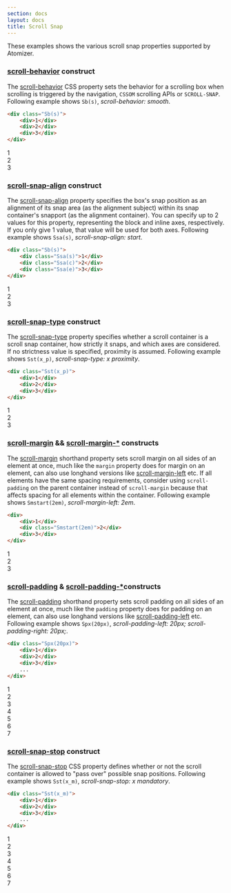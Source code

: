 ```yaml
---
section: docs
layout: docs
title: Scroll Snap
---
```


These examples shows the various scroll snap properties supported by Atomizer.

### [scroll-behavior](/reference#scrollbehavior) construct

The [scroll-behavior](https://developer.mozilla.org/en-US/docs/Web/CSS/scroll-behavior) CSS property sets the behavior for a scrolling box when scrolling is triggered by the navigation, `CSSOM` scrolling APIs or `SCROLL-SNAP`. Following example shows `Sb(s)`, *scroll-behavior: smooth*.

```html
<div class="Sb(s)">
    <div>1</div>
    <div>2</div>
    <div>3</div>
</div>
```

<div class="Sb(s) Sst(x_m) Ovx(s) Ovy(h) W(200px) H(200px) D(f) Mt(20px)">
    <div class="Ssa(s) Miw(200px) H(200px) D(f) Ai(c) Jc(c) Fz(2em) Bgc(#add8e6) C(#ff)">1</div>
    <div class="Ssa(s) Miw(200px) H(200px) D(f) Ai(c) Jc(c) Fz(2em) Bgc(#ccc)">2</div>
    <div class="Ssa(s) Miw(200px) H(200px) D(f) Ai(c) Jc(c) Fz(2em) Bgc(#add8e6) C(#ff)">3</div>
</div>


### [scroll-snap-align](/reference#scrollsnapalign) construct

The [scroll-snap-align](https://developer.mozilla.org/en-US/docs/Web/CSS/scroll-snap-align) property specifies the box's snap position as an alignment of its snap area (as the alignment subject) within its snap container's snapport (as the alignment container). You can specify up to 2 values for this property, representing the block and inline axes, respectively. If you only give 1 value, that value will be used for both axes. Following example shows `Ssa(s)`, *scroll-snap-align: start*.

```html
<div class="Sb(s)">
    <div class="Ssa(s)">1</div>
    <div class="Ssa(c)">2</div>
    <div class="Ssa(e)">3</div>
</div>
```

<div class="Sb(s) Sst(x_m) Ovx(s) Ovy(h) W(200px) H(200px) D(f) Mt(20px)">
    <div class="Ssa(s) Miw(160px) H(200px) D(f) Ai(c) Jc(c) Fz(2em) Bgc(#add8e6) C(#ff)">1</div>
    <div class="Ssa(c) Miw(160px) H(200px) D(f) Ai(c) Jc(c) Fz(2em) Bgc(#ccc)">2</div>
    <div class="Ssa(e) Miw(160px) H(200px) D(f) Ai(c) Jc(c) Fz(2em) Bgc(#add8e6) C(#ff)">3</div>
</div>


### [scroll-snap-type](/reference#scrollsnaptype) construct

The [scroll-snap-type](https://developer.mozilla.org/en-US/docs/Web/CSS/scroll-snap-type) property specifies whether a scroll container is a scroll snap container, how strictly it snaps, and which axes are considered. If no strictness value is specified, proximity is assumed. Following example shows `Sst(x_p)`, *scroll-snap-type: x proximity*.

```html
<div class="Sst(x_p)">
    <div>1</div>
    <div>2</div>
    <div>3</div>
</div>
```

<div class="Sb(s) Sst(x_p) Ovx(s) Ovy(h) W(160px) H(200px) D(f) Mt(20px)">
    <div class="Ssa(s) Miw(160px) H(200px) D(f) Ai(c) Jc(c) Fz(2em) Bgc(#add8e6) C(#ff)">1</div>
    <div class="Ssa(s) Miw(160px) H(200px) D(f) Ai(c) Jc(c) Fz(2em) Bgc(#ccc)">2</div>
    <div class="Ssa(s) Miw(160px) H(200px) D(f) Ai(c) Jc(c) Fz(2em) Bgc(#add8e6) C(#ff)">3</div>
</div>

### [scroll-margin](/reference#scrollmarginalledges) && [scroll-margin-*](/reference#scrollmargintop) constructs

The [scroll-margin](https://developer.mozilla.org/en-US/docs/Web/CSS/scroll-margin) shorthand property sets scroll margin on all sides of an element at once, much like the `margin` property does for margin on an element, can also use longhand versions like [scroll-margin-left](https://developer.mozilla.org/en-US/docs/Web/CSS/scroll-margin-left) etc. If all elements have the same spacing requirements, consider using `scroll-padding` on the parent container instead of `scroll-margin` because that affects spacing for all elements within the container. Following example shows `Smstart(2em)`, *scroll-margin-left: 2em*.

```html
<div>
    <div>1</div>
    <div class="Smstart(2em)">2</div>
    <div>3</div>
</div>
```

<div class="Sb(s) Sst(x_m) Ovx(s) Ovy(h) W(180px) H(200px) D(f) Gp(20px) Mt(20px)">
    <div class="Ssa(c) Miw(160px) H(200px) D(f) Ai(c) Jc(c) Fz(2em) Bgc(#add8e6) C(#ff)">1</div>
    <div class="Ssa(c) Smstart(2em) Miw(160px) H(200px) D(f) Ai(c) Jc(c) Fz(2em) Bgc(#ccc)">2</div>
    <div class="Ssa(c) Miw(160px) H(200px) D(f) Ai(c) Jc(c) Fz(2em) Bgc(#add8e6) C(#ff)">3</div>
</div>


### [scroll-padding](/reference#scrollpaddingalledges) & [scroll-padding-*](/reference#scrollpaddingtop)constructs

The [scroll-padding](https://developer.mozilla.org/en-US/docs/Web/CSS/scroll-padding) shorthand property sets scroll padding on all sides of an element at once, much like the `padding` property does for padding on an element, can also use longhand versions like [scroll-padding-left](https://developer.mozilla.org/en-US/docs/Web/CSS/scroll-padding-left) etc. Following example shows `Spx(20px)`, *scroll-padding-left: 20px; scroll-padding-right: 20px;*.


```html
<div class="Spx(20px)">
    <div>1</div>
    <div>2</div>
    <div>3</div>
    ...
</div>
```

<div class="Sb(s) Sst(x_m) Ovx(s) Ovy(h) Maw(738px) H(200px) D(f) Gp(20px) Spx(20px) Px(20px) Bdc(#add8e6) Bdw(1px) Bds(s) Mt(20px)">
    <div class="Ssa(s) Miw(160px) H(200px) D(f) Ai(c) Jc(c) Fz(2em) Bgc(#add8e6) C(#ff)">1</div>
    <div class="Ssa(s) Miw(160px) H(200px) D(f) Ai(c) Jc(c) Fz(2em) Bgc(#ccc)">2</div>
    <div class="Ssa(s) Miw(160px) H(200px) D(f) Ai(c) Jc(c) Fz(2em) Bgc(#add8e6) C(#ff)">3</div>
    <div class="Ssa(s) Miw(160px) H(200px) D(f) Ai(c) Jc(c) Fz(2em) Bgc(#ccc)">4</div>
    <div class="Ssa(s) Miw(160px) H(200px) D(f) Ai(c) Jc(c) Fz(2em) Bgc(#add8e6) C(#ff)">5</div>
    <div class="Ssa(s) Miw(160px) H(200px) D(f) Ai(c) Jc(c) Fz(2em) Bgc(#ccc)">6</div>
    <div class="Ssa(s) Miw(160px) H(200px) D(f) Ai(c) Jc(c) Fz(2em) Bgc(#add8e6) C(#ff)">7 </div>
</div>

### [scroll-snap-stop](/reference#scrollsnapstop) construct

The [scroll-snap-stop](https://developer.mozilla.org/en-US/docs/Web/CSS/scroll-snap-stop) CSS property defines whether or not the scroll container is allowed to "pass over" possible snap positions. Following example shows `Sst(x_m)`, *scroll-snap-stop: x mandatory*.

```html
<div class="Sst(x_m)">
    <div>1</div>
    <div>2</div>
    <div>3</div>
    ...
</div>
```

<div class="Sb(s) Sst(x_m) Sss(a) Ovx(s) Ovy(h) W(160px) H(200px) D(f) Gp(20px) Spx(20px) Px(20px) Bdc(#add8e6) Bdw(1px) Bds(s) Mt(20px)">
    <div class="Ssa(s) Sss(a) Miw(160px) H(200px) D(f) Ai(c) Jc(c) Fz(2em) Bgc(#add8e6) C(#ff)">1</div>
    <div class="Ssa(s) Sss(a) Miw(160px) H(200px) D(f) Ai(c) Jc(c) Fz(2em) Bgc(#ccc)">2</div>
    <div class="Ssa(s) Sss(a) Miw(160px) H(200px) D(f) Ai(c) Jc(c) Fz(2em) Bgc(#add8e6) C(#ff)">3</div>
    <div class="Ssa(s) Sss(a) Miw(160px) H(200px) D(f) Ai(c) Jc(c) Fz(2em) Bgc(#ccc)">4</div>
    <div class="Ssa(s) Sss(a) Miw(160px) H(200px) D(f) Ai(c) Jc(c) Fz(2em) Bgc(#add8e6) C(#ff)">5</div>
    <div class="Ssa(s) Sss(a) Miw(160px) H(200px) D(f) Ai(c) Jc(c) Fz(2em) Bgc(#ccc)">6</div>
    <div class="Ssa(s) Sss(a) Miw(160px) H(200px) D(f) Ai(c) Jc(c) Fz(2em) Bgc(#add8e6) C(#ff)">7 </div>
</div>